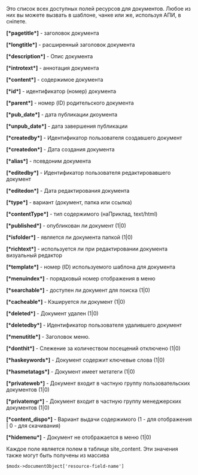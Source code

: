 Это список всех доступных полей ресурсов для документов. Любое из них вы можете вызвать в шаблоне, чанке или же, используя АПИ, в сніпете.

**[\*pagetitle\*]** - заголовок документа

**[\*longtitle\*]** - расширенный заголовок документа

**[\*description\*]** - Опис документа

**[\*introtext\*]** - аннотация документа

**[\*content\*]** - содержимое документа

**[\*id\*]** - идентификатор (номер) документа

**[\*parent\*]** - номер (ID) родительского документа

**[\*pub_date\*]** - дата публикации дкоумента

**[\*unpub_date\*]** - дата завершения публикации

**[\*createdby\*]** - Идентификатор пользователя создавшего документ

**[\*createdon\*]** - Дата создания документа

**[\*alias\*]** - псевдоним документа

**[\*editedby\*]** - Идентификатор пользователя редактировавшего документ

**[\*editedon\*]** - Дата редактирования документа

**[\*type\*]** - вариант (документ, папка или ссылка)

**[\*contentType\*]** - тип содержимого (наПриклад, text/html)

**[\*published\*]** - опубликован ли документ (1|0)

**[\*isfolder\*]** - является ли документа папкой (1|0)

**[\*richtext\*]** - используется ли при редактировании документа визуальный редактор

**[\*template\*]** - номер (ID) используемого шаблона для документа

**[\*menuindex\*]** - порядковый номер отображения в меню

**[\*searchable\*]** - доступен ли документ для поиска (1|0)

**[\*cacheable\*]** - Кэшируется ли документ (1|0)

**[\*deleted\*]** - Документ удален (1|0)

**[\*deletedby\*]** - Идентификатор пользователя удалившего документ

**[\*menutitle\*]** - Заголовок меню.

**[\*donthit\*]** - Слежение за количеством посещений отключено (1|0)

**[\*haskeywords\*]** - Документ содержит ключевые слова (1|0)

**[\*hasmetatags\*]** - Документ имеет метатеги (1|0)

**[\*privateweb\*]** - Документ входит в частную группу пользовательских документов (1|0)

**[\*privatemgr\*]** - Документ входит в частную группу менеджерских документов (1|0)

**[\*content_dispo\*]** - Вариант выдачи содержимого (1 - для отображения | 0 - для скачивания)

**[\*hidemenu\*]** - Документ не отображается в меню (1|0)


Каждое поле является полем в таблице site_content. Эти значения также могут быть получены из массива

```
$modx->documentObject['resource-field-name']
```

